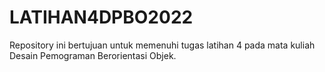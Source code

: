 # LATIHAN4DPBO2022
Repository ini bertujuan untuk memenuhi tugas latihan 4 pada mata kuliah Desain Pemograman Berorientasi Objek. 

